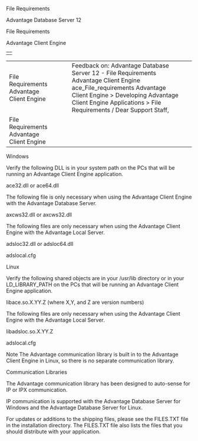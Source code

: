 File Requirements




Advantage Database Server 12  

File Requirements

Advantage Client Engine

|  |
| --- |
|  |

|  |  |  |  |  |
| --- | --- | --- | --- | --- |
| File Requirements  Advantage Client Engine |  |  | Feedback on: Advantage Database Server 12 - File Requirements Advantage Client Engine ace\_File\_requirements Advantage Client Engine > Developing Advantage Client Engine Applications > File Requirements / Dear Support Staff, |  |
| File Requirements  Advantage Client Engine |  |  |  |  |

Windows

Verify the following DLL is in your system path on the PCs that will be running an Advantage Client Engine application.

ace32.dll or ace64.dll

The following file is only necessary when using the Advantage Client Engine with the Advantage Database Server.

axcws32.dll or axcws32.dll

The following files are only necessary when using the Advantage Client Engine with the Advantage Local Server.

adsloc32.dll or adsloc64.dll

adslocal.cfg

Linux

Verify the following shared objects are in your /usr/lib directory or in your LD\_LIBRARY\_PATH on the PCs that will be running an Advantage Client Engine application.

libace.so.X.YY.Z (where X,Y, and Z are version numbers)

The following files are only necessary when using the Advantage Client Engine with the Advantage Local Server.

libadsloc.so.X.YY.Z

adslocal.cfg

Note The Advantage communication library is built in to the Advantage Client Engine in Linux, so there is no separate communication library.

Communication Libraries

The Advantage communication library has been designed to auto-sense for IP or IPX communication.

IP communication is supported with the Advantage Database Server for Windows and the Advantage Database Server for Linux.

For updates or additions to the shipping files, please see the FILES.TXT file in the installation directory. The FILES.TXT file also lists the files that you should distribute with your application.